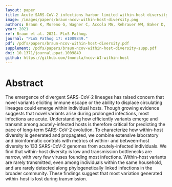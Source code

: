 ```yaml
---
layout: paper
title: Acute SARS-CoV-2 infections harbor limited within-host diversity and transmit via tight transmission bottlenecks
image: /images/papers/braun-ncov-within-host-diversity.png
authors: Braun K, Moreno G, Wagner C, Accola MA, Rehrauer WM, Baker D, Koelle K, O'Connor DH, Bedford T, Friedrich TC, Moncla LH.
year: 2021
ref: Braun et al. 2021. PLoS Pathog.
journal: "PLoS Pathog 17: e1009849."
pdf: /pdfs/papers/braun-ncov-within-host-diversity.pdf
supplement: /pdfs/papers/braun-ncov-within-host-diversity-supp.pdf
doi: 10.1371/journal.ppat.1009849
github: https://github.com/lmoncla/ncov-WI-within-host
---
```


# Abstract

The emergence of divergent SARS-CoV-2 lineages has raised concern that novel variants eliciting immune escape or the ability to displace circulating lineages could emerge within individual hosts. Though growing evidence suggests that novel variants arise during prolonged infections, most infections are acute. Understanding how efficiently variants emerge and transmit among acutely-infected hosts is therefore critical for predicting the pace of long-term SARS-CoV-2 evolution. To characterize how within-host diversity is generated and propagated, we combine extensive laboratory and bioinformatic controls with metrics of within- and between-host diversity to 133 SARS-CoV-2 genomes from acutely-infected individuals. We find that within-host diversity is low and transmission bottlenecks are narrow, with very few viruses founding most infections. Within-host variants are rarely transmitted, even among individuals within the same household, and are rarely detected along phylogenetically linked infections in the broader community. These findings suggest that most variation generated within-host is lost during transmission.
